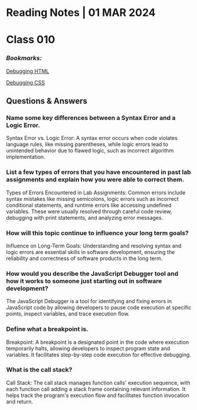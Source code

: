 # **Reading Notes | 01 MAR 2024**

# Class 010

### *Bookmarks:*

[Debugging HTML](https://developer.mozilla.org/en-US/docs/Learn/HTML/Introduction_to_HTML/Debugging_HTML)

[Debugging CSS](https://developer.mozilla.org/en-US/docs/Learn/CSS/Building_blocks/Debugging_CSS)

## **Questions & Answers**  

### Name some key differences between a Syntax Error and a Logic Error.  

Syntax Error vs. Logic Error:
A syntax error occurs when code violates language rules, like missing parentheses, while logic errors lead to unintended behavior due to flawed logic, such as incorrect algorithm implementation.

### List a few types of errors that you have encountered in past lab assignments and explain how you were able to correct them.  

Types of Errors Encountered in Lab Assignments:
Common errors include syntax mistakes like missing semicolons, logic errors such as incorrect conditional statements, and runtime errors like accessing undefined variables. These were usually resolved through careful code review, debugging with print statements, and analyzing error messages.

### How will this topic continue to influence your long term goals?

Influence on Long-Term Goals:
Understanding and resolving syntax and logic errors are essential skills in software development, ensuring the reliability and correctness of software products in the long term.

### How would you describe the JavaScript Debugger tool and how it works to someone just starting out in software development?  

The JavaScript Debugger is a tool for identifying and fixing errors in JavaScript code by allowing developers to pause code execution at specific points, inspect variables, and trace execution flow.

### Define what a breakpoint is.  

Breakpoint:
A breakpoint is a designated point in the code where execution temporarily halts, allowing developers to inspect program state and variables. It facilitates step-by-step code execution for effective debugging.

### What is the call stack?  

Call Stack:
The call stack manages function calls' execution sequence, with each function call adding a stack frame containing relevant information. It helps track the program's execution flow and facilitates function invocation and return.